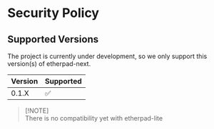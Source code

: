 # Security Policy

## Supported Versions

The project is currently under development, so we only support this version(s) of etherpad-next.

| Version | Supported          |
| ------- | ------------------ |
| 0.1.X   | :white_check_mark: |

> \[!NOTE]\
>There is no compatibility yet with etherpad-lite

